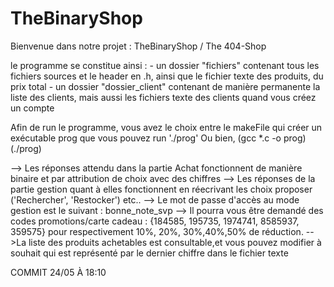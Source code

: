 # TheBinaryShop

Bienvenue dans notre projet : TheBinaryShop / The 404-Shop

le programme se constitue ainsi : 
        - un dossier "fichiers" contenant tous les fichiers sources et le header en .h, ainsi que le fichier texte des produits, du prix total
        - un dossier "dossier_client" contenant de manière permanente la liste des clients, mais aussi les fichiers texte des clients quand vous créez un compte
 
Afin de run le programme, vous avez le choix entre le makeFile qui créer un exécutable prog que vous pouvez run './prog'
Ou bien, (gcc *.c -o prog) (./prog)

--> Les réponses attendu dans la partie Achat fonctionnent de manière binaire et par attribution de choix avec des chiffres
--> Les réponses de la partie gestion quant à elles fonctionnent en réecrivant les choix proposer ('Rechercher', 'Restocker') etc..
--> Le mot de passe d'accès au mode gestion est le suivant : bonne_note_svp
--> Il pourra vous être demandé des codes promotions/carte cadeau : {184585, 195735, 1974741, 8585937, 359575} pour respectivement 10%, 20%, 30%,40%,50% de réduction.
-->La liste des produits achetables est consultable,et vous pouvez modifier à souhait qui est représenté par le dernier chiffre dans le fichier texte

COMMIT 24/05 À 18:10 
                                                                  
